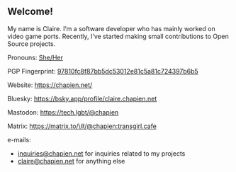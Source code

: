 ## Welcome!

My name is Claire. I’m a software developer who has mainly worked on video game ports. Recently, I’ve started making small contributions to Open Source projects. 

Pronouns: [She/Her](https://en.pronouns.page/@chapien)

PGP Fingerprint: [97810fc8f87bb5dc53012e81c5a81c724397b6b5](https://keyoxide.org/97810FC8F87BB5DC53012E81C5A81C724397B6B5)

Website: https://chapien.net/

Bluesky: https://bsky.app/profile/claire.chapien.net

Mastodon: https://tech.lgbt/@chapien

Matrix: https://matrix.to/\#/@chapien:transgirl.cafe

e-mails:

* inquiries@chapien.net for inquiries related to my projects
* claire@chapien.net for anything else
<!--
**Chapien/chapien** is a ✨ _special_ ✨ repository because its `README.md` (this file) appears on your GitHub profile.

Here are some ideas to get you started:

- 🔭 I’m currently working on ...
- 🌱 I’m currently learning ...
- 👯 I’m looking to collaborate on ...
- 🤔 I’m looking for help with ...
- 💬 Ask me about ...
- 📫 How to reach me: ...
- 😄 Pronouns: ...
- ⚡ Fun fact: ...
-->
